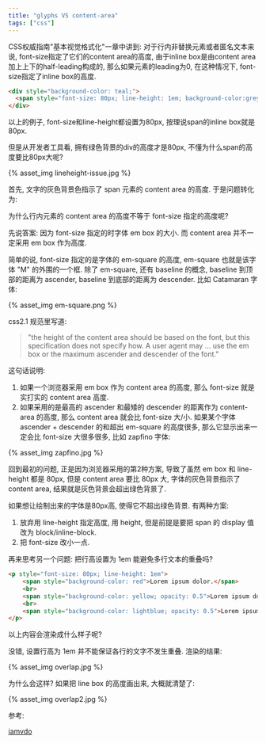 ```yaml
---
title: "glyphs VS content-area"
tags: ["css"]
---
```




CSS权威指南"基本视觉格式化"一章中讲到:
对于行内非替换元素或者匿名文本来说, font-size指定了它们的content area的高度, 由于inline box是由content area加上上下的half-leading构成的, 那么如果元素的leading为0, 在这种情况下, font-size指定了inline box的高度.

```html
<div style="background-color: teal;">
  <span style="font-size: 80px; line-height: 1em; background-color:grey; opacity: 0.7; padding: 0">Lorem maiores atgfyq.</span>
</div>
```

以上的例子, font-size和line-height都设置为80px, 按理说span的inline box就是80px.

但是从开发者工具看, 拥有绿色背景的div的高度才是80px, 不懂为什么span的高度要比80px大呢?

{% asset_img lineheight-issue.jpg %}

<!--more-->

首先, 文字的灰色背景色指示了 span 元素的 content area 的高度. 于是问题转化为:

为什么行内元素的 content area 的高度不等于 font-size 指定的高度呢?

先说答案: 因为 font-size 指定的时字体 em box 的大小. 而 content area 并不一定采用 em box 作为高度.

简单的说, font-size 指定的是字体的 em-square 的高度, em-square 也就是该字体 "M" 的外围的一个框. 除了 em-square, 还有 baseline 的概念, baseline 到顶部的距离为 ascender, baseline 到底部的距离为 descender. 比如 Catamaran 字体:

{% asset_img em-square.png %}


css2.1 规范里写道:

>"the height of the content area should be based on the font, but this specification does not specify how. A user agent may ... use the em box or the maximum ascender and descender of the font."

这句话说明:

1. 如果一个浏览器采用 em box 作为 content area 的高度, 那么 font-size 就是实打实的 content area 高度.
2. 如果采用的是最高的 ascender 和最矮的 descender 的距离作为 content-area 的高度, 那么 content area 就会比 font-size 大/小. 如果某个字体 ascender + descender 的和超出 em-square 的高度很多, 那么它显示出来一定会比 font-size 大很多很多, 比如 zapfino 字体:

{% asset_img zapfino.jpg %}


回到最初的问题, 正是因为浏览器采用的第2种方案, 导致了虽然 em box 和 line-height 都是 80px, 但是 content area 要比 80px 大, 字体的灰色背景指示了 content area, 结果就是灰色背景会超出绿色背景了.

如果想让绘制出来的字体是80px高, 使得它不超出绿色背景. 有两种方案:

1. 放弃用 line-height 指定高度, 用 height, 但是前提是要把 span 的 display 值改为 block/inline-block.
2. 把 font-size 改小一点.

再来思考另一个问题: 把行高设置为 1em 能避免多行文本的重叠吗?

```html
<p style="font-size: 80px; line-height: 1em">
	<span style="background-color: red">Lorem ipsum dolor.</span>
	<br>
	<span style="background-color: yellow; opacity: 0.5">Lorem ipsum dolor.</span>
	<br>
	<span style="background-color: lightblue; opacity: 0.5">Lorem ipsum dolor.</span>	
</p>
```

以上内容会渲染成什么样子呢?

没错, 设置行高为 1em 并不能保证各行的文字不发生重叠. 渲染的结果:

{% asset_img overlap.jpg %}

为什么会这样? 如果把 line box 的高度画出来, 大概就清楚了:

{% asset_img overlap2.jpg %}


参考:

[iamvdo](http://iamvdo.me/en/blog/css-font-metrics-line-height-and-vertical-align)

